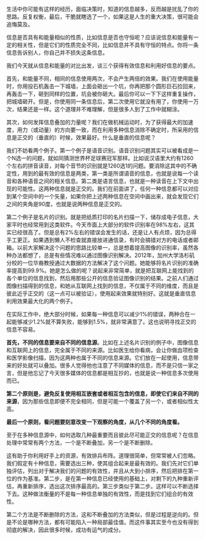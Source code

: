 生活中你可能有这样的经历，面临决策时，知道的信息越多，反而越是扰乱了你的思路。反复权衡，最后，干脆就瞎选了一个，如果这是人生的重大决策，很可能会追悔莫及。

信息是否具有和能量相似的性质，比如信息是否也守恒呢？应该说信息和能量有一定的相关性，但是它们的性质完全不同，比如信息并不具有守恒的特点。你将一条信息告诉别人，你自己并不损失这条信息。

我们今天就从信息和能量的对比出发，谈三个获得有效信息和利用好信息的要点。

首先，和能量不同，相同的信息使用两次，不会产生两倍的效果。我们在使用能量时，你用投石机轰击一下城墙，上面会砸出一个坑，你再把那个圆形巨石捡回来，再轰击一下，砸到同样的位置，坑会被你砸大。最后你可以一下下这样重复操作，把城墙砸开。但是，你使用同一条信息后，第二次使用它就没有用了，你使用一万次，结果还是一样。这个道理并不难理解，但是很多人到了工作中就糊涂。

其次，如何发挥信息叠加的力量呢？我们在做机械运动时，为了获得最大的加速度，用力（或动量）的方向要一致，而在利用多种信息消除不确定时，所采用的信息是正交的（垂直的）时候，效果最好。什么是垂直的信息呢？

我们不妨看两个例子。第一个例子是语音识别。语音识别问题其实可以被看成是一个N选一的问题，就如同猜测世界杯足球赛冠军那样。比如说汉语里大约有1260个左右的拼音读音，对每个音节的识别就是1260选1的问题。要消除这其中的不确定性，用到的最有效的信息是两类，第一类是所谓语音的信息，也就是说每一个读音和各种语音之间的相关信息。第二类是语言信息，也就是一种读音在上下文中出现的可能性。这两种信息就是正交的。我们在前面讲了，任何一种信息都可以对应到某个空间中的一个矢量，如果你把上述两种信息在空间中画出来，就会发现它们之间的夹角是90度，也就是说两种信息是正交的。

第二个例子是名片的识别。就是把纸质打印的名片扫描一下，储存成电子信息，大家平时也经常用到这类软件。今天市面上大部分的软件识别率在98%左右，这其实已经很高了。但是总有2%左右的错误会发生的话，还是让人有点烦，因为总得手工更正。如果遇到懒人不检查就直接放进通信录，有时会搞错对方的电话或者邮箱。以前大家解决这个问题的思路比较单一，总是想着提高图像的识别率，虽然各种办法都想了，总是有些情况难以通过图像识别解决。2012年，加州大学洛杉矶分校的一位华裔教授通过大数据的方法解决了这个问题。她能够将名片识别的准确率提高到99.9%。她是怎么做的呢？说起来非常简单，就是把互联网上能找到的各个单位的信息找到，然后用那些公开的信息验证图像识别的结果。之前人们通过图像扫描得到的信息，和她从互联网上找到的信息，不仅属于不同的维度，而且是彼此近乎正交的（这一点可以被验证），使用起来效果就特别好。这就是垂直信息利用效果最大化的两个例子。

在实际工作中，绝大部分时候，如果每一种信息可以减少1%的错误，两种合在一起能够减少1.2%就不算失败，能够到1.5%，就非常满意了。这也说明寻找正交的信息不容易。

**首先，不同的信息要来自不同的信息源**。比如在上述名片识别的例子中，图像信息和互联网上的信息，完全属于不同的来源。比如医生给你看病，会让你做血项检查和医学影像扫描，因为这两种也属于不同的信息来源。它们放在一起使用，信息带来的好处就可以叠加。很多人觉得他也注意了不同媒体的信息，而不是只信一家之言，但是他忘记了今天很多媒体的信息都是相互抄的，也就是说一种信息多次使用而已。

**第二个原则是，避免反复使用相互嵌套或者相互包含的信息，即使它们来自不同的来源**，因为那些信息即便不完全相同，但是可能一个覆盖了另一个，或者相似性太高。

**最后一个原则，看问题要刻意改变一下观察的角度，从几个不同的角度看。**

至于在多种信息源中，如何选取几种最重要而且彼此尽可能正交的信息呢？在信息处理中常常有两个方法，一个是不断叠加，另一个是不断删除。

这有助于你利用好手上的资源，有效排兵布阵。道理很简单，但常常被人们忽略。我们假定有十种信息，需要选出三种，使其组合起来是最有效的。我们先对它们单独评估，列出对于解决我们的问题的有效性，并且从大到小排序，然后把排在第一位的作为基准。第二步，是在第一种信息已经使用的基础上，对剩下的九种重新评估，再重新排序，选出这次排序最高的。第三步类似于第二步。这样可以不断选择下去。这种做法衡量的不是每一种信息单独的有效性，而是找到它们组合的有效性。

第二个方法是不断删除的方法，这和不断叠加的方法类似，但是过程是逆向的。但是不论是哪种方法，都有可能陷入一种局部最佳值。而这件事其实至今也没有得到彻底的解决，因此很多时候，成功有运气的成分。

